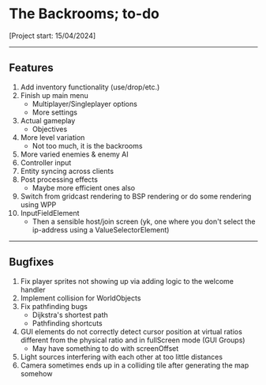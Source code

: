 # The Backrooms; to-do
[Project start: 15/04/2024]

---
## Features
1. Add inventory functionality (use/drop/etc.)
1. Finish up main menu
    - Multiplayer/Singleplayer options
    - More settings
1. Actual gameplay
    - Objectives
1. More level variation
    - Not too much, it is the backrooms
1. More varied enemies & enemy AI
1. Controller input
1. Entity syncing across clients
1. Post processing effects
    - Maybe more efficient ones also
1. Switch from gridcast rendering to BSP rendering or do some rendering using WPP
1. InputFieldElement
    - Then a sensible host/join screen (yk, one where you don't select the ip-address using a ValueSelectorElement)

---
## Bugfixes
1. Fix player sprites not showing up via adding logic to the welcome handler
1. Implement collision for WorldObjects
1. Fix pathfinding bugs
    - Dijkstra's shortest path
    - Pathfinding shortcuts
1. GUI elements do not correctly detect cursor position at virtual ratios different from the physical ratio and in fullScreen mode (GUI Groups)
    - May have something to do with screenOffset
1. Light sources interfering with each other at too little distances
1. Camera sometimes ends up in a colliding tile after generating the map somehow